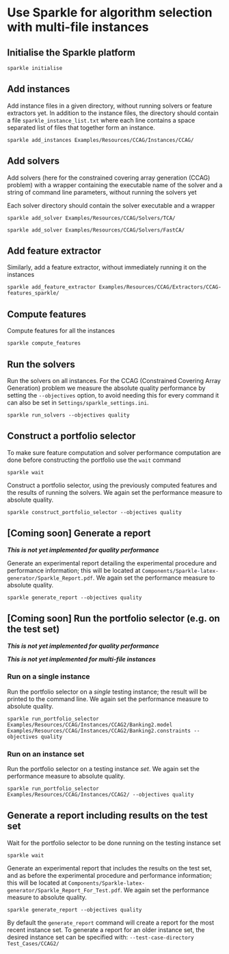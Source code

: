 # Use Sparkle for algorithm selection with multi-file instances

## Initialise the Sparkle platform

`sparkle initialise`

## Add instances

Add instance files in a given directory, without running solvers or feature extractors yet. In addition to the instance files, the directory should contain a file `sparkle_instance_list.txt` where each line contains a space separated list of files that together form an instance.

`sparkle add_instances Examples/Resources/CCAG/Instances/CCAG/`

## Add solvers

Add solvers (here for the constrained covering array generation (CCAG) problem) with a wrapper containing the executable name of the solver and a string of command line parameters, without running the solvers yet

Each solver directory should contain the solver executable and a wrapper

`sparkle add_solver Examples/Resources/CCAG/Solvers/TCA/`

`sparkle add_solver Examples/Resources/CCAG/Solvers/FastCA/`

## Add feature extractor

Similarly, add a feature extractor, without immediately running it on the instances

`sparkle add_feature_extractor Examples/Resources/CCAG/Extractors/CCAG-features_sparkle/`

## Compute features

Compute features for all the instances

`sparkle compute_features`

## Run the solvers

Run the solvers on all instances. For the CCAG (Constrained Covering Array Generation) problem we measure the absolute quality performance by setting the `--objectives` option, to avoid needing this for every command it can also be set in `Settings/sparkle_settings.ini`.

`sparkle run_solvers --objectives quality`

## Construct a portfolio selector

To make sure feature computation and solver performance computation are done before constructing the portfolio use the `wait` command

`sparkle wait`

Construct a portfolio selector, using the previously computed features and the results of running the solvers. We again set the performance measure to absolute quality.

`sparkle construct_portfolio_selector --objectives quality`

## [Coming soon] Generate a report

***This is not yet implemented for quality performance***

Generate an experimental report detailing the experimental procedure and performance information; this will be located at `Components/Sparkle-latex-generator/Sparkle_Report.pdf`. We again set the performance measure to absolute quality.

`sparkle generate_report --objectives quality`

## [Coming soon] Run the portfolio selector (e.g. on the test set)

***This is not yet implemented for quality performance***

***This is not yet implemented for multi-file instances***

### Run on a single instance

Run the portfolio selector on a *single* testing instance; the result will be printed to the command line. We again set the performance measure to absolute quality.

`sparkle run_portfolio_selector Examples/Resources/CCAG/Instances/CCAG2/Banking2.model Examples/Resources/CCAG/Instances/CCAG2/Banking2.constraints --objectives quality`

### Run on an instance set

Run the portfolio selector on a testing instance *set*. We again set the performance measure to absolute quality.

`sparkle run_portfolio_selector Examples/Resources/CCAG/Instances/CCAG2/ --objectives quality`

## Generate a report including results on the test set

Wait for the portfolio selector to be done running on the testing instance set

`sparkle wait`

Generate an experimental report that includes the results on the test set, and as before the experimental procedure and performance information; this will be located at `Components/Sparkle-latex-generator/Sparkle_Report_For_Test.pdf`. We again set the performance measure to absolute quality.

`sparkle generate_report --objectives quality`

By default the `generate_report` command will create a report for the most recent instance set. To generate a report for an older instance set, the desired instance set can be specified with: `--test-case-directory Test_Cases/CCAG2/`

